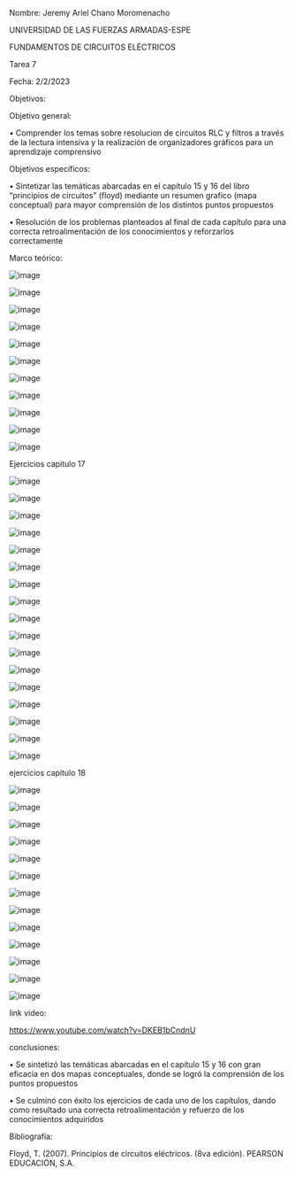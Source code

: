 Nombre: Jeremy Ariel Chano Moromenacho

UNIVERSIDAD DE LAS FUERZAS ARMADAS-ESPE

FUNDAMENTOS DE CIRCUITOS ELÉCTRICOS

Tarea 7

Fecha: 2/2/2023

Objetivos:

Objetivo general:

• Comprender los temas sobre resolucion de circuitos RLC y filtros a través de la lectura intensiva y la realización de organizadores gráficos para un aprendizaje comprensivo

Objetivos específicos:

• Sintetizar las temáticas abarcadas en el capítulo 15 y 16 del libro “principios de circuitos” (floyd) mediante un resumen grafico (mapa conceptual) para mayor comprensión de los distintos puntos propuestos

• Resolución de los problemas planteados al final de cada capítulo para una correcta retroalimentación de los conocimientos y reforzarlos correctamente

Marco teórico:

![image](https://user-images.githubusercontent.com/89498534/220811119-684e0e8c-7825-4cda-a75f-a5d417eda01a.png)

![image](https://user-images.githubusercontent.com/89498534/220811173-c72cb613-8363-4304-bb24-a76d045b1a8e.png)

![image](https://user-images.githubusercontent.com/89498534/220811217-930c0a90-5af5-45fb-8ba1-452e0fb65662.png)

![image](https://user-images.githubusercontent.com/89498534/220811261-fe36b2ac-c688-4f83-abcd-3ff4cd5fb5b9.png)

![image](https://user-images.githubusercontent.com/89498534/220811328-96122807-b7fb-4fca-ad01-23d0f7702cec.png)

![image](https://user-images.githubusercontent.com/89498534/220811366-43ed9ec4-d297-44fa-aaf9-d1e81e87c2cb.png)

![image](https://user-images.githubusercontent.com/89498534/220811408-3ae054a2-52fa-470f-a793-ece51685c714.png)

![image](https://user-images.githubusercontent.com/89498534/220811462-59743252-92e5-498d-8677-6f4e9e2bf86f.png)

![image](https://user-images.githubusercontent.com/89498534/220811498-4e8ef451-931e-475b-a40d-53e835b6fcda.png)

![image](https://user-images.githubusercontent.com/89498534/220811547-ec1e5eca-4852-45e2-a061-ada5cb165ad8.png)

![image](https://user-images.githubusercontent.com/89498534/220811845-1e92ae0c-82cf-4ef4-845c-8b6024db3de9.png)

Ejercicios capitulo 17

![image](https://user-images.githubusercontent.com/89498534/220812613-2fb3eadc-dc25-48ee-904d-7f386781c2c9.png)

![image](https://user-images.githubusercontent.com/89498534/220812632-cea95bb4-8734-4cf5-863b-0c847de6925b.png)

![image](https://user-images.githubusercontent.com/89498534/220812663-e1a224b1-a68d-482f-b1e1-fdc99dfc45cd.png)

![image](https://user-images.githubusercontent.com/89498534/220813110-5a7fad42-ff0a-4cd9-bd06-a93f7537e959.png)

![image](https://user-images.githubusercontent.com/89498534/220813147-b7d7b4d4-ff5f-4518-b29f-3a102982b227.png)

![image](https://user-images.githubusercontent.com/89498534/220813167-91945264-e717-4885-987f-d77b2acac0af.png)

![image](https://user-images.githubusercontent.com/89498534/220813206-f9fec057-2667-4d48-b11d-ee4372adb497.png)

![image](https://user-images.githubusercontent.com/89498534/220813232-d8e8e80b-ce3a-45b7-8fc6-739f7937a252.png)

![image](https://user-images.githubusercontent.com/89498534/220813259-d7370dfa-f5ce-498c-9edc-25a7fc637e37.png)

![image](https://user-images.githubusercontent.com/89498534/220813288-c2a000a7-f2c3-457e-95cb-50ee67c78853.png)

![image](https://user-images.githubusercontent.com/89498534/220813307-a1b8ac4e-5ffd-4ea8-b2d4-9d58e7b0af14.png)

![image](https://user-images.githubusercontent.com/89498534/220813344-856c03ae-f80c-469a-a49e-c9eeddeee810.png)

![image](https://user-images.githubusercontent.com/89498534/220813368-bf1cfa11-888f-426f-83c7-3fa800405ac2.png)

![image](https://user-images.githubusercontent.com/89498534/220813405-8a6f6233-27ad-4f95-a28f-812cb7b8bb7e.png)

![image](https://user-images.githubusercontent.com/89498534/220813432-942de766-ccd3-403a-9481-721ffbf939c9.png)

![image](https://user-images.githubusercontent.com/89498534/220813465-32d2f0dd-12fe-4e08-bb52-730cd3016b67.png)

![image](https://user-images.githubusercontent.com/89498534/220813502-77de1c48-bfe4-4ef3-854f-e9ae259104a5.png)

ejercicios capitulo 18

![image](https://user-images.githubusercontent.com/89498534/220813802-2c22fb58-5d00-4ac7-8082-882dba656fdc.png)

![image](https://user-images.githubusercontent.com/89498534/220813830-0318cbaa-c429-47bd-b921-dfd7368529b5.png)

![image](https://user-images.githubusercontent.com/89498534/220813848-b4342232-09da-4e21-870c-c04c7dcec03d.png)

![image](https://user-images.githubusercontent.com/89498534/220813869-bb0e8a56-20d1-40f3-8c90-f3553d851ad2.png)

![image](https://user-images.githubusercontent.com/89498534/220813894-4e8261f1-a8ea-4a9d-8121-407c17dfebf0.png)

![image](https://user-images.githubusercontent.com/89498534/220813924-16ff2d95-d229-4bbe-b331-927c6f002eb3.png)

![image](https://user-images.githubusercontent.com/89498534/220813955-54890964-71f8-4e09-a4fc-df74f4f88523.png)

![image](https://user-images.githubusercontent.com/89498534/220814002-26bade36-7335-436c-8070-d94fe438ff14.png)

![image](https://user-images.githubusercontent.com/89498534/220814026-bae8bcb0-a143-4e49-b43c-2144d8aa9e79.png)

![image](https://user-images.githubusercontent.com/89498534/220814052-63d22fe1-48f8-4fb1-a545-bf9116cadad3.png)

![image](https://user-images.githubusercontent.com/89498534/220814092-aa360ebe-e7ce-4614-ae8b-90e76cc86c38.png)

![image](https://user-images.githubusercontent.com/89498534/220814119-3a4d01af-1a9f-4629-a9a2-f4424efacf75.png)

![image](https://user-images.githubusercontent.com/89498534/220814138-b0fd66df-db31-43fd-aaa8-9170fa29f09c.png)

link video:

https://www.youtube.com/watch?v=DKEB1bCndnU

conclusiones:

• Se sintetizó las temáticas abarcadas en el capítulo 15 y 16 con gran eficacia en dos mapas conceptuales, donde se logró la comprensión de los puntos propuestos

• Se culminó con éxito los ejercicios de cada uno de los capítulos, dando como resultado una correcta retroalimentación y refuerzo de los conocimientos adquiridos

Bibliografía:

Floyd, T. (2007). Principios de circuitos eléctricos. (8va edición). PEARSON EDUCACIÓN, S.A.





